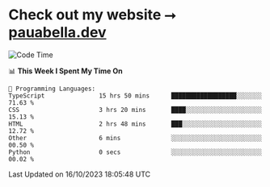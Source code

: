 # Check out my website ⭢ [pauabella.dev](https://pauabella.dev)

<!--START_SECTION:waka-->
![Code Time](http://img.shields.io/badge/Code%20Time-2%2C565%20hrs%2055%20mins-blue)

📊 **This Week I Spent My Time On** 

```text
💬 Programming Languages: 
TypeScript               15 hrs 50 mins      ██████████████████░░░░░░░   71.63 % 
CSS                      3 hrs 20 mins       ████░░░░░░░░░░░░░░░░░░░░░   15.13 % 
HTML                     2 hrs 48 mins       ███░░░░░░░░░░░░░░░░░░░░░░   12.72 % 
Other                    6 mins              ░░░░░░░░░░░░░░░░░░░░░░░░░   00.50 % 
Python                   0 secs              ░░░░░░░░░░░░░░░░░░░░░░░░░   00.02 % 
```


 Last Updated on 16/10/2023 18:05:48 UTC
<!--END_SECTION:waka-->
